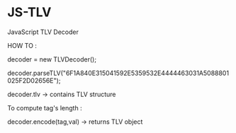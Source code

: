 JS-TLV
======

JavaScript TLV Decoder

HOW TO :

decoder = new TLVDecoder();

decoder.parseTLV("6F1A840E315041592E5359532E4444463031A5088801025F2D02656E");

decoder.tlv -> contains TLV structure

To compute tag's length :


decoder.encode(tag,val) -> returns TLV object
